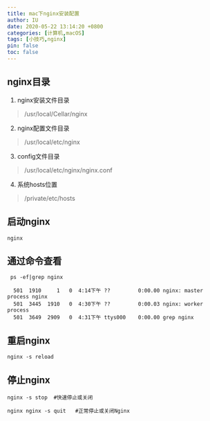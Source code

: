 ```yaml
---
title: mac下nginx安装配置
author: IU
date: 2020-05-22 13:14:20 +0800
categories: [计算机,macOS]
tags: [小技巧,nginx]
pin: false
toc: false
---
```


## nginx目录

1. nginx安装文件目录

> /usr/local/Cellar/nginx

2. nginx配置文件目录

> /usr/local/etc/nginx

3. config文件目录

> /usr/local/etc/nginx/nginx.conf

4. 系统hosts位置

> /private/etc/hosts

## 启动nginx

```terminal
nginx
```

## 通过命令查看

```terminal
 ps -ef|grep nginx
 
  501  1910     1   0  4:14下午 ??         0:00.00 nginx: master process nginx
  501  3445  1910   0  4:30下午 ??         0:00.03 nginx: worker process
  501  3649  2909   0  4:31下午 ttys000    0:00.00 grep nginx
```

## 重启nginx

```terminal
nginx -s reload
```

## 停止nginx

```terminal
nginx -s stop  #快速停止或关闭

nginx nginx -s quit   #正常停止或关闭Nginx
```
